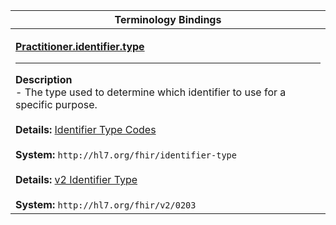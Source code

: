 |Terminology Bindings|
|---|
|<p>**[Practitioner.identifier.type](https://hl7.org/fhir/dstu2/datatypes-definitions.html#Identifier.type)**<hr>**Description**<br>- The type used to determine which identifier to use for a specific purpose.<br><br>**Details:** [Identifier Type Codes](https://hl7.org/fhir/DSTU2/valueset-identifier-type.html)<br><br>**System:** `http://hl7.org/fhir/identifier-type`<br><br>**Details:** [v2 Identifier Type](https://hl7.org/fhir/DSTU2/valueset-identifier-type.html)<br><br>**System:** `http://hl7.org/fhir/v2/0203`|